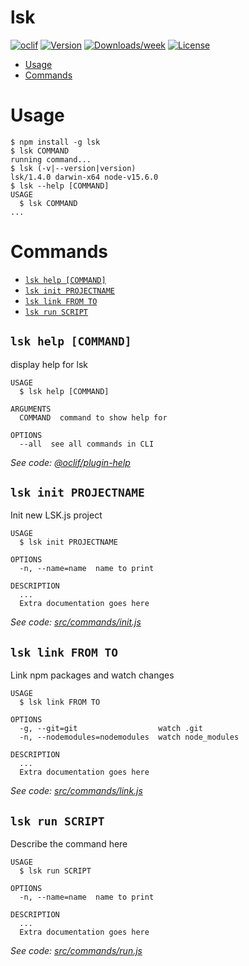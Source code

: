 lsk
===



[![oclif](https://img.shields.io/badge/cli-oclif-brightgreen.svg)](https://oclif.io)
[![Version](https://img.shields.io/npm/v/lsk.svg)](https://npmjs.org/package/lsk)
[![Downloads/week](https://img.shields.io/npm/dw/lsk.svg)](https://npmjs.org/package/lsk)
[![License](https://img.shields.io/npm/l/lsk.svg)](https://github.com/isuvorov/lsk/blob/master/package.json)

<!-- toc -->
* [Usage](#usage)
* [Commands](#commands)
<!-- tocstop -->
# Usage
<!-- usage -->
```sh-session
$ npm install -g lsk
$ lsk COMMAND
running command...
$ lsk (-v|--version|version)
lsk/1.4.0 darwin-x64 node-v15.6.0
$ lsk --help [COMMAND]
USAGE
  $ lsk COMMAND
...
```
<!-- usagestop -->
# Commands
<!-- commands -->
* [`lsk help [COMMAND]`](#lsk-help-command)
* [`lsk init PROJECTNAME`](#lsk-init-projectname)
* [`lsk link FROM TO`](#lsk-link-from-to)
* [`lsk run SCRIPT`](#lsk-run-script)

## `lsk help [COMMAND]`

display help for lsk

```
USAGE
  $ lsk help [COMMAND]

ARGUMENTS
  COMMAND  command to show help for

OPTIONS
  --all  see all commands in CLI
```

_See code: [@oclif/plugin-help](https://github.com/oclif/plugin-help/blob/v3.2.2/src/commands/help.ts)_

## `lsk init PROJECTNAME`

Init new LSK.js project

```
USAGE
  $ lsk init PROJECTNAME

OPTIONS
  -n, --name=name  name to print

DESCRIPTION
  ...
  Extra documentation goes here
```

_See code: [src/commands/init.js](https://github.com/lskjs/cli/blob/v1.4.0/src/commands/init.js)_

## `lsk link FROM TO`

Link npm packages and watch changes

```
USAGE
  $ lsk link FROM TO

OPTIONS
  -g, --git=git                  watch .git
  -n, --nodemodules=nodemodules  watch node_modules

DESCRIPTION
  ...
  Extra documentation goes here
```

_See code: [src/commands/link.js](https://github.com/lskjs/cli/blob/v1.4.0/src/commands/link.js)_

## `lsk run SCRIPT`

Describe the command here

```
USAGE
  $ lsk run SCRIPT

OPTIONS
  -n, --name=name  name to print

DESCRIPTION
  ...
  Extra documentation goes here
```

_See code: [src/commands/run.js](https://github.com/lskjs/cli/blob/v1.4.0/src/commands/run.js)_
<!-- commandsstop -->

